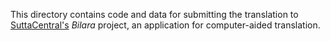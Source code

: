 This directory contains code and data for submitting the translation to
[SuttaCentral's](https://suttacentral.net/) _Bilara_ project, an application for
computer-aided translation.

